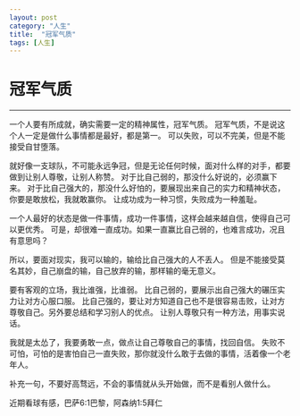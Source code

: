 ```yaml
---
layout: post
category: "人生"
title:  "冠军气质"
tags: [人生]
---
```

# 冠军气质
---

一个人要有所成就，确实需要一定的精神属性，冠军气质。
冠军气质，不是说这个人一定是做什么事情都是最好，都是第一。
可以失败，可以不完美，但是不能接受自甘堕落。

就好像一支球队，不可能永远争冠，但是无论任何时候，面对什么样的对手，都要做到让别人尊敬，让别人称赞。
对于比自己弱的，那没什么好说的，必须赢下来。
对于比自己强大的，那没什么好怕的，要展现出来自己的实力和精神状态，你要是敢放松，我就敢赢你。
让成功成为一种习惯，失败成为一种羞耻。

一个人最好的状态是做一件事情，成功一件事情，这样会越来越自信，使得自己可以更优秀。
可是，却很难一直成功。如果一直赢比自己弱的，也难言成功，况且有意思吗？

所以，要面对现实，我可以输的，输给比自己强大的人不丢人。
但是不能接受莫名其妙，自己崩盘的输，自己放弃的输，那样输的毫无意义。

要有客观的立场，我比谁强，比谁弱。
比自己弱的，要展示出自己强大的碾压实力让对方心服口服。
比自己强的，要让对方知道自己也不是很容易击败，让对方尊敬自己。另外要总结和学习别人的优点。
让别人尊敬只有一种方法，用事实说话。

我就是太怂了，我要勇敢一点，做点让自己尊敬自己的事情，找回自信。
失败不可怕，可怕的是害怕自己一直失败，那你就没什么敢于去做的事情，活着像一个老年人。

补充一句，不要好高骛远，不会的事情就从头开始做，而不是看别人做什么。

近期看球有感，巴萨6:1巴黎，阿森纳1:5拜仁
